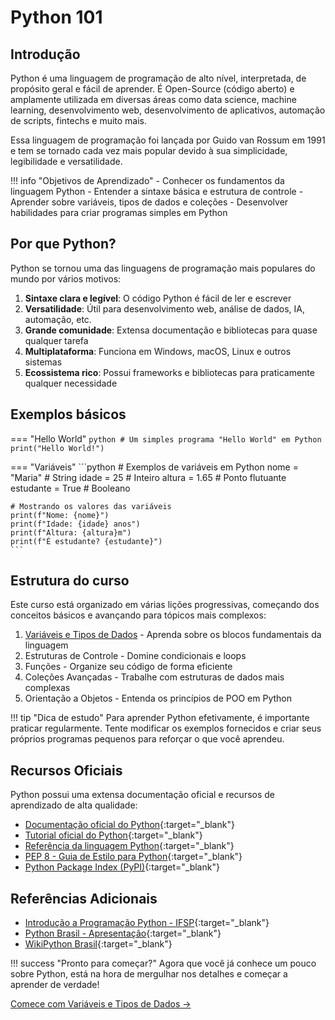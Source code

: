 # Python 101

## Introdução

Python é uma linguagem de programação de alto nível, interpretada, de propósito geral e fácil de aprender. É Open-Source (código aberto) e amplamente utilizada em diversas áreas como data science, machine learning, desenvolvimento web, desenvolvimento de aplicativos, automação de scripts, fintechs e muito mais.

Essa linguagem de programação foi lançada por Guido van Rossum em 1991 e tem se tornado cada vez mais popular devido à sua simplicidade, legibilidade e versatilidade.

!!! info "Objetivos de Aprendizado"
    - Conhecer os fundamentos da linguagem Python
    - Entender a sintaxe básica e estrutura de controle
    - Aprender sobre variáveis, tipos de dados e coleções
    - Desenvolver habilidades para criar programas simples em Python

## Por que Python?

Python se tornou uma das linguagens de programação mais populares do mundo por vários motivos:

1. **Sintaxe clara e legível**: O código Python é fácil de ler e escrever
2. **Versatilidade**: Útil para desenvolvimento web, análise de dados, IA, automação, etc.
3. **Grande comunidade**: Extensa documentação e bibliotecas para quase qualquer tarefa
4. **Multiplataforma**: Funciona em Windows, macOS, Linux e outros sistemas
5. **Ecossistema rico**: Possui frameworks e bibliotecas para praticamente qualquer necessidade

## Exemplos básicos

=== "Hello World"
    ```python
    # Um simples programa "Hello World" em Python
    print("Hello World!")
    ```

=== "Variáveis"
    ```python
    # Exemplos de variáveis em Python
    nome = "Maria"       # String
    idade = 25           # Inteiro
    altura = 1.65        # Ponto flutuante
    estudante = True     # Booleano
    
    # Mostrando os valores das variáveis
    print(f"Nome: {nome}")
    print(f"Idade: {idade} anos")
    print(f"Altura: {altura}m")
    print(f"É estudante? {estudante}")
    ```

## Estrutura do curso

Este curso está organizado em várias lições progressivas, começando dos conceitos básicos e avançando para tópicos mais complexos:

1. [Variáveis e Tipos de Dados](/docs/trilhas/python/page-1.md) - Aprenda sobre os blocos fundamentais da linguagem
2. Estruturas de Controle - Domine condicionais e loops
3. Funções - Organize seu código de forma eficiente
4. Coleções Avançadas - Trabalhe com estruturas de dados mais complexas
5. Orientação a Objetos - Entenda os princípios de POO em Python

!!! tip "Dica de estudo"
    Para aprender Python efetivamente, é importante praticar regularmente. Tente modificar os exemplos fornecidos e criar seus próprios programas pequenos para reforçar o que você aprendeu.

## Recursos Oficiais

Python possui uma extensa documentação oficial e recursos de aprendizado de alta qualidade:

- [Documentação oficial do Python](https://docs.python.org/3/){:target="_blank"}
- [Tutorial oficial do Python](https://docs.python.org/3/tutorial/index.html){:target="_blank"}
- [Referência da linguagem Python](https://docs.python.org/3/reference/index.html){:target="_blank"}
- [PEP 8 - Guia de Estilo para Python](https://peps.python.org/pep-0008/){:target="_blank"}
- [Python Package Index (PyPI)](https://pypi.org/){:target="_blank"}

## Referências Adicionais

- [Introdução a Programação Python - IFSP](http://antigo.scl.ifsp.edu.br/portal/arquivos/2016.05.04_Apostila_Python_-_PET_ADS_S%C3%A3o_Carlos.pdf){:target="_blank"}
- [Python Brasil - Apresentação](https://python.org.br/introducao/){:target="_blank"}
- [WikiPython Brasil](https://wiki.python.org.br/PythonApresentacao){:target="_blank"}

!!! success "Pronto para começar?"
    Agora que você já conhece um pouco sobre Python, está na hora de mergulhar nos detalhes e começar a aprender de verdade!

[Comece com Variáveis e Tipos de Dados →](/docs/trilhas/python/page-1.md)